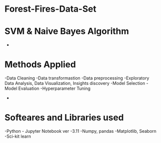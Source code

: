 # Forest-Fires-Data-Set
# SVM &amp; Naive Bayes Algorithm
-
# Methods Applied

-Data Cleaning
-Data transformastion
-Data preprocessing
-Exploratory Data Analysis, Data Visualization, Insights discovery
-Model Selection
-Model Evaluation
-Hyperparameter Tuning

-
# Softeares and Libraries used

-Python - Jupyter Notebook ver -3.11
-Numpy, pandas
-Matplotlib, Seaborn
-Sci-kit learn
